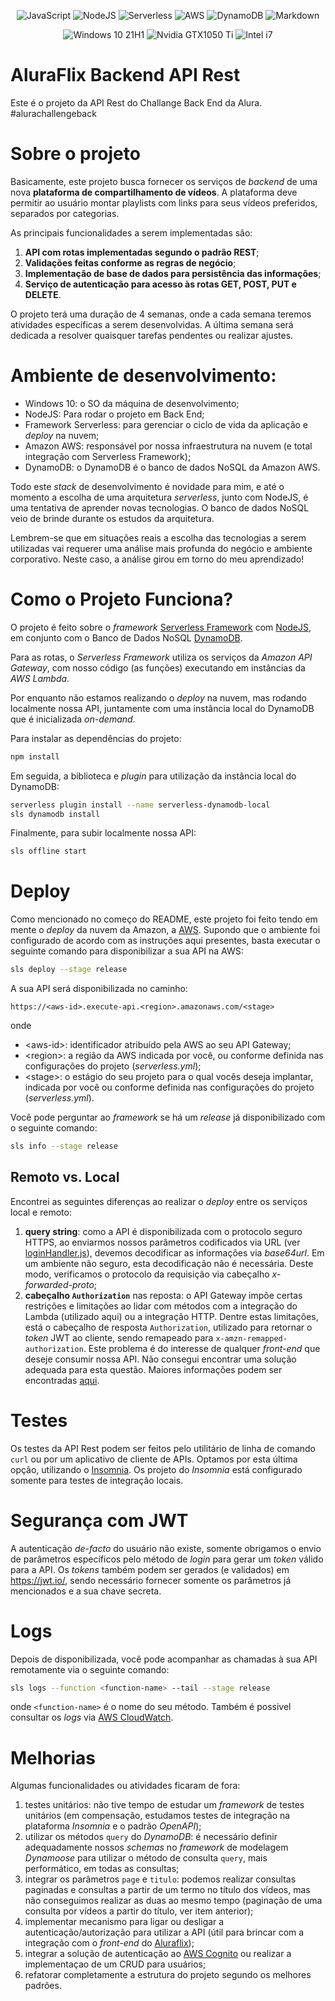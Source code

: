 <p style="text-align: center;">
    <img src="https://img.shields.io/badge/JavaScript-F7DF1E?logo=javascript&logoColor=black" alt="JavaScript">
    <img src="https://img.shields.io/badge/Node.js-43853D?logo=node.js&logoColor=white" alt="NodeJS">
    <img src="https://img.shields.io/badge/Serverless-red?logo=serverless&logoColor=white" alt="Serverless">
    <img src="https://img.shields.io/badge/Amazon_AWS-232F3E?logo=amazon-aws&logoColor=white" alt="AWS">
    <img src="https://img.shields.io/badge/DynamoDB-232F3E?logo=amazon-dynamodb&logoColor=white" alt="DynamoDB">
    <img src="https://img.shields.io/badge/Markdown-000000?logo=markdown&logoColor=white" alt="Markdown">
</p>

<p style="text-align: center;">
    <img src="https://img.shields.io/badge/Windows-0078D6?logo=windows&logoColor=white" alt="Windows 10 21H1">
    <img src="https://img.shields.io/badge/NVIDIA-GTX1050_TI-76B900?logo=nvidia&logoColor=white" alt="Nvidia GTX1050 Ti">
    <img src="https://img.shields.io/badge/Intel-Core_i7_7th-0071C5?logo=intel&logoColor=white" alt="Intel i7">
</p>

# AluraFlix Backend API Rest

Este é o projeto da API Rest do Challange Back End da Alura. #alurachallengeback

# Sobre o projeto

Basicamente, este projeto busca fornecer os serviços de *backend* de uma nova **plataforma de compartilhamento de vídeos**. A plataforma deve permitir ao usuário montar playlists com links para seus vídeos preferidos, separados por categorias.

As principais funcionalidades a serem implementadas são:

1. **API com rotas implementadas segundo o padrão REST**;
2. **Validações feitas conforme as regras de negócio**;
3. **Implementação de base de dados para persistência das informações**;
4. **Serviço de autenticação para acesso às rotas GET, POST, PUT e DELETE**.

O projeto terá uma duração de 4 semanas, onde a cada semana teremos atividades específicas a serem desenvolvidas. A última semana será dedicada a resolver quaisquer tarefas pendentes ou realizar ajustes.

# Ambiente de desenvolvimento:

- Windows 10: o SO da máquina de desenvolvimento;
- NodeJS: Para rodar o projeto em Back End;
- Framework Serverless: para gerenciar o ciclo de vida da aplicação e *deploy* na nuvem;
- Amazon AWS: responsável por nossa infraestrutura na nuvem (e total integração com Serverless Framework);
- DynamoDB: o DynamoDB é o banco de dados NoSQL da Amazon AWS.

Todo este *stack* de desenvolvimento é novidade para mim, e até o momento a escolha de uma arquitetura *serverless*, junto com NodeJS, é uma tentativa de aprender novas tecnologias. O banco de dados NoSQL veio de brinde durante os estudos da arquitetura.

Lembrem-se que em situações reais a escolha das tecnologias a serem utilizadas vai requerer uma análise mais profunda do negócio e ambiente corporativo. Neste caso, a análise girou em torno do meu aprendizado!

# Como o Projeto Funciona?

O projeto é feito sobre o *framework* [Serverless Framework](https://www.serverless.com) com [NodeJS](https://nodejs.org), em conjunto com o Banco de Dados NoSQL [DynamoDB](https://aws.amazon.com/pt/dynamodb).

Para as rotas, o *Serverless Framework* utiliza os serviços da *Amazon API Gateway*, com nosso código (as funções) executando em instâncias da *AWS Lambda*.

Por enquanto não estamos realizando o *deploy* na nuvem, mas rodando localmente nossa API, juntamente com uma instância local do DynamoDB que é inicializada *on-demand*.

Para instalar as dependências do projeto:

```bash
npm install
```

Em seguida, a biblioteca e *plugin* para utilização da instância local do DynamoDB:

```bash
serverless plugin install --name serverless-dynamodb-local
sls dynamodb install
```

Finalmente, para subir localmente nossa API:

```bash
sls offline start
```

# Deploy

Como mencionado no começo do README, este projeto foi feito tendo em mente o *deploy* da nuvem da Amazon, a [AWS](https://aws.amazon.com/pt/). Supondo que o ambiente foi configurado de acordo com as instruções aqui presentes, basta executar o seguinte comando para disponibilizar a sua API na AWS:

```bash
sls deploy --stage release
```

A sua API será disponibilizada no caminho:

```
https://<aws-id>.execute-api.<region>.amazonaws.com/<stage>
```

onde

- \<aws-id\>: identificador atribuído pela AWS ao seu API Gateway;
- \<region\>: a região da AWS indicada por você, ou conforme definida nas configurações do projeto (_serverless.yml_);
- \<stage\>: o estágio do seu projeto para o qual vocês deseja implantar, indicada por você ou conforme definida nas configurações do projeto (_serverless.yml_).

Você pode perguntar ao _framework_ se há um _release_ já disponibilizado com o seguinte comando:

```bash
sls info --stage release
```

## Remoto vs. Local

Encontrei as seguintes diferenças ao realizar o _deploy_ entre os serviços local e remoto:

1. **query string**: como a API é disponibilizada com o protocolo seguro HTTPS, ao enviarmos nossos parâmetros codificados via URL (ver [loginHandler.js](api/loginHandler.js)), devemos decodificar as informações via _base64url_. Em um ambiente não seguro, esta decodificação não é necessária. Deste modo, verificamos o protocolo da requisição via cabeçalho _x-forwarded-proto_;
2. **cabeçalho `Authorization`** nas reposta: o API Gateway impõe certas restrições e limitações ao lidar com métodos com a integração do Lambda (utilizado aqui) ou a integração HTTP. Dentre estas limitações, está o cabeçalho de resposta `Authorization`, utilizado para retornar o _token_ JWT ao cliente, sendo remapeado para `x-amzn-remapped-authorization`. Este problema é do interesse de qualquer _front-end_ que deseje consumir nossa API. Não consegui encontrar uma solução adequada para esta questão. Maiores informações podem ser encontradas [aqui](https://docs.aws.amazon.com/pt_br/apigateway/latest/developerguide/api-gateway-known-issues.html).

# Testes

Os testes da API Rest podem ser feitos pelo utilitário de linha de comando `curl` ou por um aplicativo de cliente de APIs. Optamos por esta última opção, utilizando o [Insomnia](https://insomnia.rest/). Os projeto do _Insomnia_ está configurado somente para testes de integração locais.

# Segurança com JWT

A autenticação _de-facto_ do usuário não existe, somente obrigamos o envio de parâmetros específicos pelo método de _login_ para gerar um _token_ válido para a API. Os _tokens_ também podem ser gerados (e validados) em https://jwt.io/, sendo necessário fornecer somente os parâmetros já mencionados e a sua chave secreta.

# Logs

Depois de disponibilizada, você pode acompanhar as chamadas à sua API remotamente via o seguinte comando:

```bash
sls logs --function <function-name> --tail --stage release
```
onde `<function-name>` é o nome do seu método. Também é possivel consultar os _logs_ via [AWS CloudWatch](https://console.aws.amazon.com/cloudwatch).

# Melhorias

Algumas funcionalidades ou atividades ficaram de fora:

1. testes unitários: não tive tempo de estudar um _framework_ de testes unitários (em compensação, estudamos testes de integração na plataforma _Insomnia_ e o padrão _OpenAPI_);
2. utilizar os métodos `query` do _DynamoDB_: é necessário definir adequadamente nossos _schemas_ no _framework_ de modelagem _Dynamoose_ para utilizar o método de consulta `query`, mais performático, em todas as consultas;
3. integrar os parâmetros `page` e `titulo`: podemos realizar consultas paginadas e consultas a partir de um termo no título dos vídeos, mas não conseguimos realizar as duas ao mesmo tempo (paginação de uma consulta por vídeos a partir do título, ver item anterior);
4. implementar mecanismo para ligar ou desligar a autenticação/autorização para utilizar a API (útil para brincar com a integração com o _front-end_ do [Aluraflix](https://github.com/alura-cursos/aluraflix-front));
5. integrar a solução de autenticação ao [AWS Cognito](https://aws.amazon.com/pt/cognito/) ou realizar a implementaçao de um CRUD para usuários;
6. refatorar completamente a estrutura do projeto segundo os melhores padrões.
